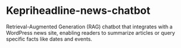 # Kepriheadline-news-chatbot
Retrieval-Augmented Generation (RAG) chatbot that integrates with a WordPress news site, enabling readers to summarize articles or query specific facts like dates and events.
